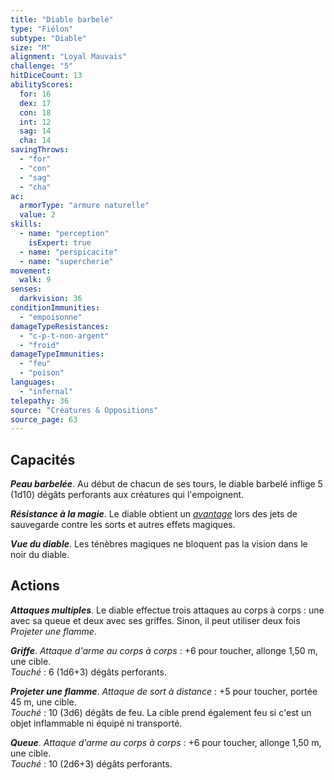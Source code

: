 ```yaml
---
title: "Diable barbelé"
type: "Fiélon"
subtype: "Diable"
size: "M"
alignment: "Loyal Mauvais"
challenge: "5"
hitDiceCount: 13
abilityScores:
  for: 16
  dex: 17
  con: 18
  int: 12
  sag: 14
  cha: 14
savingThrows: 
  - "for"
  - "con"
  - "sag"
  - "cha"
ac: 
  armorType: "armure naturelle"
  value: 2
skills: 
  - name: "perception"
    isExpert: true
  - name: "perspicacite"
  - name: "supercherie"
movement: 
  walk: 9
senses: 
  darkvision: 36
conditionImmunities: 
  - "empoisonne"
damageTypeResistances: 
  - "c-p-t-non-argent"
  - "froid"
damageTypeImmunities: 
  - "feu"
  - "poison"
languages: 
  - "infernal"
telepathy: 36
source: "Créatures & Oppositions"
source_page: 63
---
```

## Capacités
_**Peau barbelée**_. Au début de chacun de ses tours, le diable barbelé inflige 5 (1d10) dégâts perforants aux créatures qui l'empoignent.

_**Résistance à la magie**_. Le diable obtient un [_avantage_](/utiliser-les-caracteristiques/#avantage-et-desavantage) lors des jets de sauvegarde contre les sorts et autres effets magiques.

_**Vue du diable**_. Les ténèbres magiques ne bloquent pas la vision dans le noir du diable.

## Actions
_**Attaques multiples**_. Le diable effectue trois attaques au corps à corps : une avec sa queue et deux avec ses griffes. Sinon, il peut utiliser deux fois _Projeter une flamme_.

_**Griffe**_. _Attaque d'arme au corps à corps_ : +6 pour toucher, allonge 1,50 m, une cible.  
_Touché_ : 6 (1d6+3) dégâts perforants.

_**Projeter une flamme**_. _Attaque de sort à distance_ : +5 pour toucher, portée 45 m, une cible.  
_Touché_ : 10 (3d6) dégâts de feu. La cible prend également feu si c'est un objet inflammable ni équipé ni transporté.

_**Queue**_. _Attaque d'arme au corps à corps_ : +6 pour toucher, allonge 1,50 m, une cible.  
_Touché_ : 10 (2d6+3) dégâts perforants.
